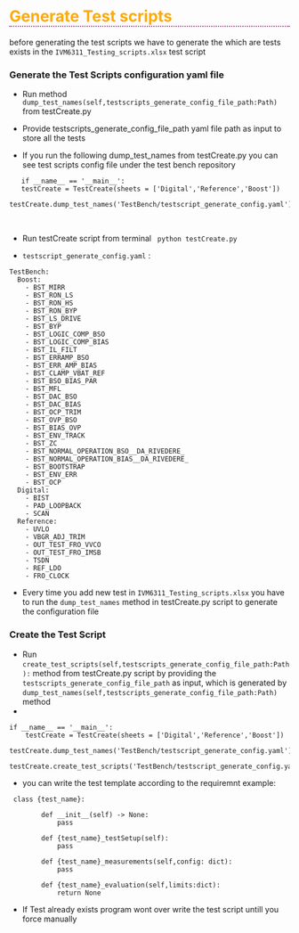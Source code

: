 <h1 style="color:#ffaa00; border-bottom: 2px dotted #ff00aa" >Generate Test scripts </h1>

before generating the test scripts we have to generate the which are tests exists in the ```IVM6311_Testing_scripts.xlsx``` test script 

<h3>Generate the Test Scripts configuration yaml file </h3>

* Run method ``` dump_test_names(self,testscripts_generate_config_file_path:Path) ``` from testCreate.py 

* Provide testscripts_generate_config_file_path yaml file path as input to store all the tests 
* If you run the following dump_test_names from testCreate.py  you can see test scripts config file under the test bench repository <br>
 ``` 
    if __name__ == '__main__': 
    testCreate = TestCreate(sheets = ['Digital','Reference','Boost']) 
    testCreate.dump_test_names('TestBench/testscript_generate_config.yaml') 
``` 
</br>

* Run testCreate script from terminal ``` python testCreate.py```

* ```testscript_generate_config.yaml``` : <br>
```
TestBench:
  Boost:
    - BST_MIRR
    - BST_RON_LS
    - BST_RON_HS
    - BST_RON_BYP
    - BST_LS_DRIVE
    - BST_BYP
    - BST_LOGIC_COMP_BSO
    - BST_LOGIC_COMP_BIAS
    - BST_IL_FILT
    - BST_ERRAMP_BSO
    - BST_ERR_AMP_BIAS
    - BST_CLAMP_VBAT_REF
    - BST_BSO_BIAS_PAR
    - BST_MFL
    - BST_DAC_BSO
    - BST_DAC_BIAS
    - BST_OCP_TRIM
    - BST_OVP_BSO
    - BST_BIAS_OVP
    - BST_ENV_TRACK
    - BST_ZC
    - BST_NORMAL_OPERATION_BSO__DA_RIVEDERE_
    - BST_NORMAL_OPERATION_BIAS__DA_RIVEDERE_
    - BST_BOOTSTRAP
    - BST_ENV_ERR
    - BST_OCP
  Digital:
    - BIST
    - PAD_LOOPBACK
    - SCAN
  Reference:
    - UVLO
    - VBGR_ADJ_TRIM
    - OUT_TEST_FRO_VVCO
    - OUT_TEST_FRO_IMSB
    - TSDN
    - REF_LDO
    - FRO_CLOCK
```

* Every time you add new test in ```IVM6311_Testing_scripts.xlsx``` you have to run the ```dump_test_names``` method in testCreate.py script to generate the configuration file 

<h3> Create the Test Script </h3>

- Run ```create_test_scripts(self,testscripts_generate_config_file_path:Path):``` method from testCreate.py script by providing the ```testscripts_generate_config_file_path``` as input, which is generated by ```dump_test_names(self,testscripts_generate_config_file_path:Path)``` method 
- 
``` 
if __name__ == '__main__':
    testCreate = TestCreate(sheets = ['Digital','Reference','Boost'])
    testCreate.dump_test_names('TestBench/testscript_generate_config.yaml')
    testCreate.create_test_scripts('TestBench/testscript_generate_config.yaml')
```

- you can write the test template according to  the requiremnt example:
``` 
 class {test_name}:

        def __init__(self) -> None:
            pass
        
        def {test_name}_testSetup(self):
            pass 
        
        def {test_name}_measurements(self,config: dict):
            pass
        
        def {test_name}_evaluation(self,limits:dict):
            return None

```

- If Test already exists program wont over write the test script untill you force manually 